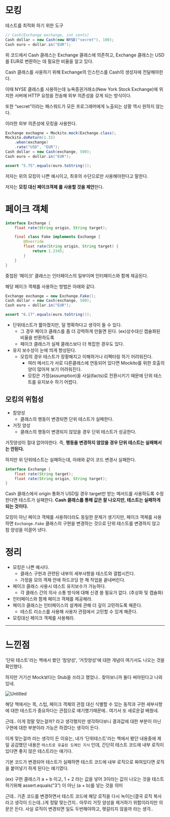 # 모킹

테스트를 최적화 하기 위한 도구

```java
// Cash(Exchange exchange, int cents)
Cash dollar = new Cash(new NYSE("secret"), 100);
Cash euro = dollar.in("EUR");
```

위 코드에서 Cash 클래스는 Exchange 클래스에 의존하고, Exchange 클래스는 USD를 EUR로 변환하는 데 필요한 비율을 알고 있다.

Cash 클래스를 사용하기 위해 Exchange의 인스턴스를 Cash의 생성자에 전달해야한다.

이때 NYSE 클래스를 사용하는데 뉴욕증권거래소(New York Stock Exchange)에 위치한 서버에 HTTP 요청을 전송해 외부 의존성을 갖게 되는 방식이다.

또한 “secret”이라는 패스워드가 모든 프로그래머에게 노출되는 상황 역시 원하지 않는다.

이러한 외부 의존성에 모킹을 사용한다.

```java
Exchange exchagne = Mockito.mock(Exchange.class);
Mockito.doReturn(1.15)
	.when(exchange)
	.rate("USD", "EUR");
Cash dollar = new Cash(exchange, 500);
Cash euro = dollar.in("EUR");

assert "5.75".equals(euro.toString());
```

저자는 위의 모킹이 나쁜 예시이고, 최후의 수단으로만 사용해야한다고 말한다. 

저자는 **모킹 대신 페이크객체 를 사용할 것을 제안**한다.

# 페이크 객체

```java
interface Exchange {
	float rate(String origin, String target);

	final class Fake implements Exchange {
		@Override
		float rate(String origin, String target) {
			return 1.2345;
		}
	}
}
```

중첩된 ‘페이크' 클래스는 인터페이스의 일부이며 인터페이스와 함께 제공된다.

해당 페이크 객체를 사용하는 방법은 아래와 같다.

```java
Exchange exchange = new Exchange.Fake();
Cash dollar = new Cash(exchange, 500);
Cash euro = dollar.in("EUR");

assert "6.17".equals(euro.toString());
```

- 단위테스트가 짧아졌지만, 덜 명확하다고 생각이 들 수 있다.
    - 그 경우 페이크 클래스를 좀 더 강력하게 만들면 된다. (ex)상수대신 캡슐화된 비율을 반환하도록
    - 페이크 클래스가 실제 클래스보다 더 복잡한 경우도 있다.
- 유지 보수성이 눈에 띄게 향상된다.
    - 모킹의 경우 테스트가 장황해지고 이해하거나 리팩터링 하기 어려워진다.
        - 여러 메서드가 서로 다른클래스에 연동되어 있다면 Mockito를 위한 호출의 양이 많아져 보기 어려워진다.
        - 모킹은 가정(assumption)을 사실(facts)로 전환시키기 때문에 단위 테스트를 유지보수 하기 어렵다.

## 모킹의 위험성

- 참양성
    - 클래스의 행동이 변경되면 단위 테스트가 실패한다.
- 거짓 양성
    - 클래스의 행동이 변경되지 않았을 경우 단위 테스트가 성공한다.

거짓양성이 절대 없어야한다. 즉, **행동을 변경하지 않았을 경우 단위 테스트는 실패해서는 안된다.**

하지만 위 단위테스트는 실패하는데, 아래와 같이 코드 변경시 실패한다.

```java
interface Exchange {
	float rate(String target);
	float rate(String origin, String target);
}
```

Cash 클래스에서 origin 통화가 USD일 경우 target만 받는 메서드를 사용하도록 수정한다면 테스트가 실패한다. **Cash 클래스를 통해 값은 잘 나오지만, 테스트는 실패하게 되는 것이다.**

모킹이 아닌 페이크 객체를 사용하더라도 동일한 문제가 생기지만, 페이크 객체를 사용하면 `Exchange.Fake` 클래스의 구현을 변경하는 것으로 단위 테스트를 변경하지 않고 참 양성을 이끌어 낸다.

# 정리

- 모킹은 나쁜 예시다.
    - 클래스 구현과 관련된 내부의 세부사항을 테스트와 결합시킨다.
    - 가정을 모의 객체 안에 하드코딩 한 채 작업을 끝내버린다.
- 페이크 클래스 사용시 테스트 유지보수가 가능하다.
    - 각 클래스 간의 의사 소통 방식에 대해 신경 쓸 필요가 없다. (추상화 및 캡슐화)
- 인터페이스와 함께 페이크 객체를 제공해라.
- 페이크 클래스는 인터페이스의 설계에 관해 더 깊이 고민하도록 해준다.
    - 테스트 리소스를 사용해 사용자 관점에서 고민할 수 있게 해준다.
- 모킹대신 페이크 객체를 사용해라.

---

# 느낀점

‘단위 테스트'라는 책에서 봤던 ‘참양성', ‘거짓양성'에 대한 개념이 여기서도 나오는 것을 확인했다.

하지만 거기선 Mock보다는 Stub을 쓰라고 했었나.. 찾아보니까 둘다 써야된다고 나와있네.

![Untitled](https://s3-us-west-2.amazonaws.com/secure.notion-static.com/2e8dbba6-ca08-4ed5-9157-b61269aa430f/Untitled.png)

해당 책에서는 목, 스텁, 페이크 객체의 관점 대신 식별할 수 있는 동작과 구현 세부사항에 대한 테스트가 중요하다는 관점으로 얘기했기때문에.. 여기서 또 새로운걸 배웠네.

근데.. 이게 정말 맞는걸까? 라고 생각했지만 생각하다보니 결과값에 대한 부분이 아닌 구현에 대한 부분이라 가능은 하겠다는 생각이 든다.

이게 맞는걸까 라는 생각이 든 이유는, 내가 ‘단위테스트'라는 책에서 봤던 내용중에 제일 공감했던 내용은 `테스트로 유출된 도메인 지식` 인데, 간단히 테스트 코드에 내부 로직이 있다면 좋지 않은 테스트라는 얘기다.

기본 코드가 변경되어 테스트가 실패하면 테스트 코드에 내부 로직으로 짜여있다면 로직을 붙어넣기 하게 된다는 얘기였다.

(ex) 구현 클래스가 a + b 이고, 1 + 2 라는 값을 넣어 3이라는 값이 나오는 것을 테스트 하기위해 assert.equals(”3”) 이 아닌 (a + b)를 넣는 것을 의미

근데.. 기존 코드를 변경하면서 테스트 코드에 해당 로직을 다시 녹이는(결국 로직 복사라고 생각이 드는데..)게 정말 맞는건지.. 아무리 거짓 양성을 제거하기 위함이라지만 의문은 든다. 사실 로직이 변경되면 일도 두번해야하고, 헷갈리지 않을까 라는 생각..
